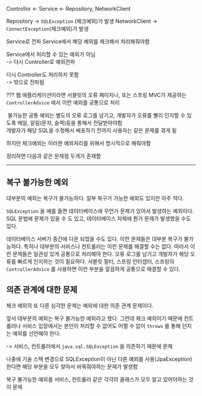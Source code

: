 
Controllor <- Service <- Repository, NetworkClient

Repository ->  `SQLException` (체크예외)가 발생
NetworkClient -> `ConnectException`(체크예외)가 발생

Service로 전파
Service에서 해당 예외를 체크해서 처리해줘야함

Service에서 처리할 수 있는 예외가 아님  
-> 다시 Controller로 예외전파

다시 Controller도 처리하지 못함  
-> 밖으로 전파됨

???
웹 애플리케이션이라면 서블릿의 오류 페이지나, 또는 스프링 MVC가 제공하는 `ControllerAdvice` 에서 이런 예외를 공통으로 처리

 불가능한 공통 예외는 별도의 오류 로그를 남기고, 개발자가 오류를 빨리 인지할 수 있도록 메일, 알림(문자, 슬랙)등을 통해서 전달받아야함  
개발자가 해당 SQL을 수정해서 배포하기 전까지 사용자는 같은 문제를 겪게 됨

하지만 체크예외는 이러한 예외처리를 위해서 명시적으로 해줘야함

정리하면 다음과 같은 문제점 두개가 존재함

---
## 복구 불가능한 예외

대부분의 예외는 복구가 불가능하다. 일부 복구가 가능한 예외도 있지만 아주 적다.

`SQLException` 을 예를 들면 데이터베이스에 무언가 문제가 있어서 발생하는 예외이다. SQL 문법에 문제가 있을 수 도 있고, 데이터베이스 자체에 뭔가 문제가 발생했을 수도 있다. 

데이터베이스 서버가 중간에 다운 되었을 수도 있다. 이런 문제들은 대부분 복구가 불가능하다. 특히나 대부분의 서비스나 컨트롤러는 이런 문제를 해결할 수는 없다. 따라서 이런 문제들은 일관성 있게 공통으로 처리해야 한다. 오류 로그를 남기고 개발자가 해당 오류를 빠르게 인지하는 것이 필요하다. 서블릿 필터, 스프링 인터셉터, 스프링의 `ControllerAdvice` 를 사용하면 이런 부분을 깔끔하게 공통으로 해결할 수 있다.


## 의존 관계에 대한 문제

체크 예외의 또 다른 심각한 문제는 예외에 대한 의존 관계 문제이다.

앞서 대부분의 예외는 복구 불가능한 예외라고 했다. 그런데 체크 예외이기 때문에 컨트롤러나 서비스 입장에서는 본인이 처리할 수 없어도 어쩔 수 없이 `throws` 를 통해 던지는 예외를 선언해야 한다.

-> 서비스, 컨트롤러에서 `java.sql.SQLException` 을 의존하기 때문에 문제

나중에 기술 스택 변경으로 SQLException이 아닌 다른 예외를 사용(JpaException)한다면 해당 부분을 모두 찾아서 바꿔줘야하는 문제가 발생함  

복구 불가능한 예외를 서비스, 컨트롤러 같은 각각의 클래스가 모두 알고 있어야하는 것이 문제  


